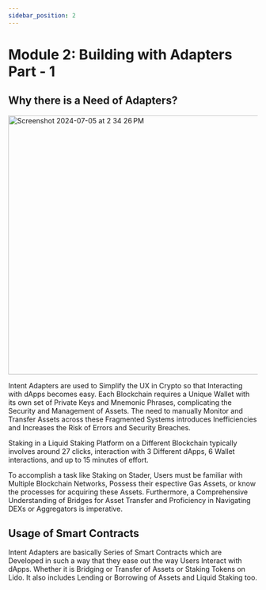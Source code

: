 ```yaml
---
sidebar_position: 2
---
```


# Module 2: Building with Adapters Part - 1

## Why there is a Need of Adapters?

<img width="524" alt="Screenshot 2024-07-05 at 2 34 26 PM" src="https://github.com/ShivankK26/Router-Academy-Courses/assets/115289871/a43e30fd-b586-403f-acb7-9accdf3bb2d2">

Intent Adapters are used to Simplify the UX in Crypto so that Interacting with dApps becomes easy. Each Blockchain requires a Unique Wallet with its own set of Private Keys and Mnemonic Phrases, complicating the Security and Management of Assets. The need to manually Monitor and Transfer Assets across these Fragmented Systems introduces Inefficiencies and Increases the Risk of Errors and Security Breaches.

Staking in a Liquid Staking Platform on a Different Blockchain typically involves around 27 clicks, interaction with 3 Different dApps,
6 Wallet interactions, and up to 15 minutes of effort.

To accomplish a task like Staking on Stader, Users must be familiar with Multiple Blockchain Networks, Possess their espective Gas Assets, or know the processes for acquiring these Assets. Furthermore, a Comprehensive Understanding of Bridges for Asset Transfer
and Proficiency in Navigating DEXs or Aggregators is imperative.

## Usage of Smart Contracts

Intent Adapters are basically Series of Smart Contracts which are Developed in such a way that they ease out the way Users Interact with dApps. Whether it is Bridging or Transfer of Assets or Staking Tokens on Lido. It also includes Lending or Borrowing of Assets and Liquid Staking too.  
